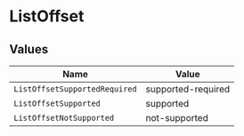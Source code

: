 # ListOffset


## Values

| Name                          | Value                         |
| ----------------------------- | ----------------------------- |
| `ListOffsetSupportedRequired` | supported-required            |
| `ListOffsetSupported`         | supported                     |
| `ListOffsetNotSupported`      | not-supported                 |